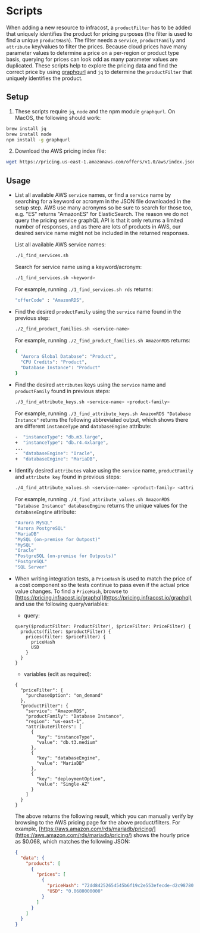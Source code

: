# Scripts

When adding a new resource to infracost, a `productFilter` has to be added that uniquely identifies the product for pricing purposes (the filter is used to find a unique `productHash`). The filter needs a `service`, `productFamily` and `attribute` key/values to filter the prices. Because cloud prices have many parameter values to determine a price on a per-region or product type basis, querying for prices can look odd as many parameter values are duplicated. These scripts help to explore the pricing data and find the correct price by using [graphqurl](https://github.com/hasura/graphqurl) and `jq` to determine the `productFilter` that uniquely identifies the product.

## Setup

1. These scripts require `jq`, `node` and the npm module `graphqurl`. On MacOS, the following should work:

  ```sh
  brew install jq
  brew install node
  npm install -g graphqurl
  ```

2. Download the AWS pricing index file:

  ```sh
  wget https://pricing.us-east-1.amazonaws.com/offers/v1.0/aws/index.json
  ```

## Usage

* List all available AWS `service` names, or find a `service` name by searching for a keyword or acronym in the JSON file downloaded in the setup step. AWS use many acronyms so be sure to search for those too, e.g. "ES" returns "AmazonES" for ElasticSearch. The reason we do not query the pricing service graphQL API is that it only returns a limited number of responses, and as there are lots of products in AWS, our desired service name might not be included in the returned responses.

  List all available AWS service names:

  ```sh
  ./1_find_services.sh
  ```

  Search for service name using a keyword/acronym:

  ```sh
  ./1_find_services.sh <keyword>
  ```

  For example, running `./1_find_services.sh rds` returns:

  ```sh
  "offerCode" : "AmazonRDS",
  ```

* Find the desired `productFamily` using the `service` name found in the previous step:

  ```sh
  ./2_find_product_families.sh <service-name>
  ```

  For example, running `./2_find_product_families.sh AmazonRDS` returns:

    ```sh
    {
      "Aurora Global Database": "Product",
      "CPU Credits": "Product",
      "Database Instance": "Product"
    }
    ```

* Find the desired `attributes` keys using the `service` name and `productFamily` found in previous steps:

  ```sh
  ./3_find_attribute_keys.sh <service-name> <product-family>
  ```

  For example, running `./3_find_attribute_keys.sh AmazonRDS "Database Instance"` returns the following abbreviated output, which shows there are different `instanceType` and `databaseEngine` attribute:

    ```sh
    -  "instanceType": "db.m3.large",
    +  "instanceType": "db.r4.4xlarge",
    ...
    -  "databaseEngine": "Oracle",
    +  "databaseEngine": "MariaDB",
    ```

* Identify desired `attributes` value using the `service` name, `productFamily` and `attribute key` found in previous steps:

  ```sh
  ./4_find_attribute_values.sh <service-name> <product-family> <attribute-key>
  ```

  For example, running `./4_find_attribute_values.sh AmazonRDS "Database Instance" databaseEngine` returns the unique values for the `databaseEngine` attribute:

    ```sh
    "Aurora MySQL"
    "Aurora PostgreSQL"
    "MariaDB"
    "MySQL (on-premise for Outpost)"
    "MySQL"
    "Oracle"
    "PostgreSQL (on-premise for Outposts)"
    "PostgreSQL"
    "SQL Server"
    ```

* When writing integration tests, a `PriceHash` is used to match the price of a cost component so the tests continue to pass even if the actual price value changes. To find a `PriceHash`, browse to [https://pricing.infracost.io/graphql](https://pricing.infracost.io/graphql) and use the following query/variables:

  * query:

  ```gql
  query($productFilter: ProductFilter!, $priceFilter: PriceFilter) {
    products(filter: $productFilter) {
      prices(filter: $priceFilter) {
        priceHash
        USD
      }
    }
  }
  ```

  * variables (edit as required):

  ```gql
  {
    "priceFilter": {
      "purchaseOption": "on_demand"
    },
    "productFilter": {
      "service": "AmazonRDS",
      "productFamily": "Database Instance",
      "region": "us-east-1",
      "attributeFilters": [
        {
          "key": "instanceType",
          "value": "db.t3.medium"
        },
        {
          "key": "databaseEngine",
          "value": "MariaDB"
        },
        {
          "key": "deploymentOption",
          "value": "Single-AZ"
        }
      ]
    }
  }
  ```

  The above returns the following result, which you can manually verify by browsing to the AWS pricing page for the above product/filters. For example, [https://aws.amazon.com/rds/mariadb/pricing/](https://aws.amazon.com/rds/mariadb/pricing/) shows the hourly price as $0.068, which matches the following JSON:

  ```json
  {
    "data": {
      "products": [
        {
          "prices": [
            {
              "priceHash": "72dd84252654545b6f19c2e553efecde-d2c98780d7b6e36641b521f1f8145c6f",
              "USD": "0.0680000000"
            }
          ]
        }
      ]
    }
  }
  ```
